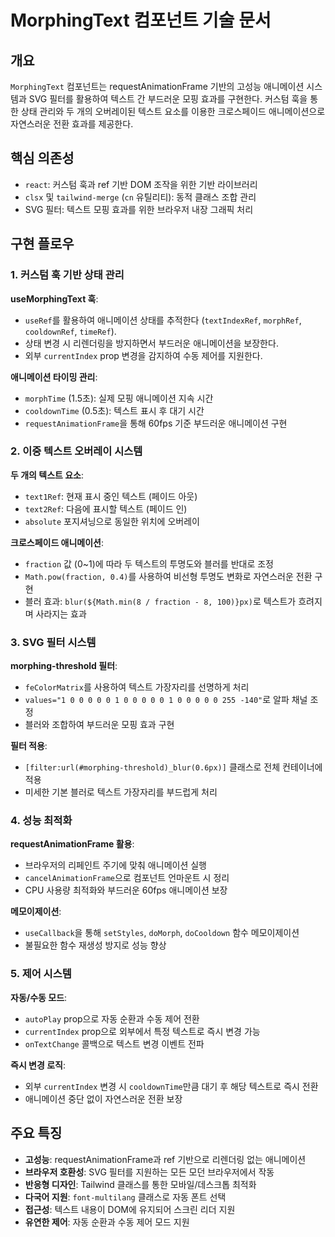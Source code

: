 # MorphingText 컴포넌트 기술 문서

## 개요

`MorphingText` 컴포넌트는 requestAnimationFrame 기반의 고성능 애니메이션 시스템과 SVG 필터를 활용하여 텍스트 간 부드러운 모핑 효과를 구현한다. 커스텀 훅을 통한 상태 관리와 두 개의 오버레이된 텍스트 요소를 이용한 크로스페이드 애니메이션으로 자연스러운 전환 효과를 제공한다.

## 핵심 의존성

- `react`: 커스텀 훅과 ref 기반 DOM 조작을 위한 기반 라이브러리
- `clsx` 및 `tailwind-merge` (`cn` 유틸리티): 동적 클래스 조합 관리
- SVG 필터: 텍스트 모핑 효과를 위한 브라우저 내장 그래픽 처리

## 구현 플로우

### 1. 커스텀 훅 기반 상태 관리

**useMorphingText 훅**:
- `useRef`를 활용하여 애니메이션 상태를 추적한다 (`textIndexRef`, `morphRef`, `cooldownRef`, `timeRef`).
- 상태 변경 시 리렌더링을 방지하면서 부드러운 애니메이션을 보장한다.
- 외부 `currentIndex` prop 변경을 감지하여 수동 제어를 지원한다.

**애니메이션 타이밍 관리**:
- `morphTime` (1.5초): 실제 모핑 애니메이션 지속 시간
- `cooldownTime` (0.5초): 텍스트 표시 후 대기 시간
- `requestAnimationFrame`을 통해 60fps 기준 부드러운 애니메이션 구현

### 2. 이중 텍스트 오버레이 시스템

**두 개의 텍스트 요소**:
- `text1Ref`: 현재 표시 중인 텍스트 (페이드 아웃)
- `text2Ref`: 다음에 표시할 텍스트 (페이드 인)
- `absolute` 포지셔닝으로 동일한 위치에 오버레이

**크로스페이드 애니메이션**:
- `fraction` 값 (0~1)에 따라 두 텍스트의 투명도와 블러를 반대로 조정
- `Math.pow(fraction, 0.4)`를 사용하여 비선형 투명도 변화로 자연스러운 전환 구현
- 블러 효과: `blur(${Math.min(8 / fraction - 8, 100)}px)`로 텍스트가 흐려지며 사라지는 효과

### 3. SVG 필터 시스템

**morphing-threshold 필터**:
- `feColorMatrix`를 사용하여 텍스트 가장자리를 선명하게 처리
- `values="1 0 0 0 0 0 1 0 0 0 0 0 1 0 0 0 0 0 255 -140"`로 알파 채널 조정
- 블러와 조합하여 부드러운 모핑 효과 구현

**필터 적용**:
- `[filter:url(#morphing-threshold)_blur(0.6px)]` 클래스로 전체 컨테이너에 적용
- 미세한 기본 블러로 텍스트 가장자리를 부드럽게 처리

### 4. 성능 최적화

**requestAnimationFrame 활용**:
- 브라우저의 리페인트 주기에 맞춰 애니메이션 실행
- `cancelAnimationFrame`으로 컴포넌트 언마운트 시 정리
- CPU 사용량 최적화와 부드러운 60fps 애니메이션 보장

**메모이제이션**:
- `useCallback`을 통해 `setStyles`, `doMorph`, `doCooldown` 함수 메모이제이션
- 불필요한 함수 재생성 방지로 성능 향상

### 5. 제어 시스템

**자동/수동 모드**:
- `autoPlay` prop으로 자동 순환과 수동 제어 전환
- `currentIndex` prop으로 외부에서 특정 텍스트로 즉시 변경 가능
- `onTextChange` 콜백으로 텍스트 변경 이벤트 전파

**즉시 변경 로직**:
- 외부 `currentIndex` 변경 시 `cooldownTime`만큼 대기 후 해당 텍스트로 즉시 전환
- 애니메이션 중단 없이 자연스러운 전환 보장

## 주요 특징

- **고성능**: requestAnimationFrame과 ref 기반으로 리렌더링 없는 애니메이션
- **브라우저 호환성**: SVG 필터를 지원하는 모든 모던 브라우저에서 작동
- **반응형 디자인**: Tailwind 클래스를 통한 모바일/데스크톱 최적화
- **다국어 지원**: `font-multilang` 클래스로 자동 폰트 선택
- **접근성**: 텍스트 내용이 DOM에 유지되어 스크린 리더 지원
- **유연한 제어**: 자동 순환과 수동 제어 모드 지원 